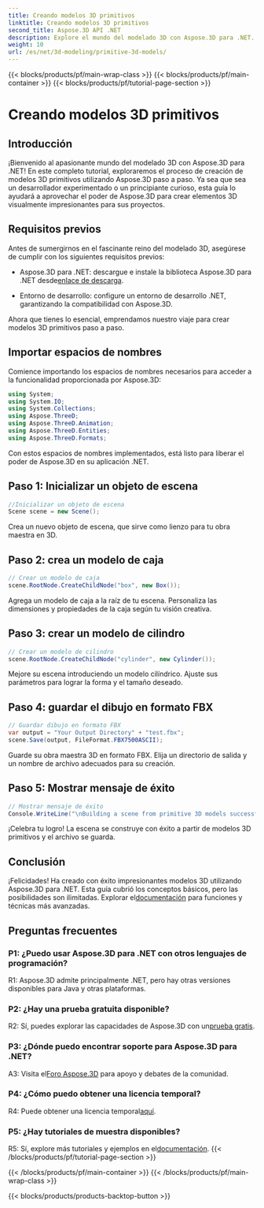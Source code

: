 ```yaml
---
title: Creando modelos 3D primitivos
linktitle: Creando modelos 3D primitivos
second_title: Aspose.3D API .NET
description: Explore el mundo del modelado 3D con Aspose.3D para .NET. Crea impresionantes modelos primitivos sin esfuerzo.
weight: 10
url: /es/net/3d-modeling/primitive-3d-models/
---
```


{{< blocks/products/pf/main-wrap-class >}}
{{< blocks/products/pf/main-container >}}
{{< blocks/products/pf/tutorial-page-section >}}

# Creando modelos 3D primitivos

## Introducción

¡Bienvenido al apasionante mundo del modelado 3D con Aspose.3D para .NET! En este completo tutorial, exploraremos el proceso de creación de modelos 3D primitivos utilizando Aspose.3D paso a paso. Ya sea que sea un desarrollador experimentado o un principiante curioso, esta guía lo ayudará a aprovechar el poder de Aspose.3D para crear elementos 3D visualmente impresionantes para sus proyectos.

## Requisitos previos

Antes de sumergirnos en el fascinante reino del modelado 3D, asegúrese de cumplir con los siguientes requisitos previos:

-  Aspose.3D para .NET: descargue e instale la biblioteca Aspose.3D para .NET desde[enlace de descarga](https://releases.aspose.com/3d/net/).

- Entorno de desarrollo: configure un entorno de desarrollo .NET, garantizando la compatibilidad con Aspose.3D.

Ahora que tienes lo esencial, emprendamos nuestro viaje para crear modelos 3D primitivos paso a paso.

## Importar espacios de nombres

Comience importando los espacios de nombres necesarios para acceder a la funcionalidad proporcionada por Aspose.3D:

```csharp
using System;
using System.IO;
using System.Collections;
using Aspose.ThreeD;
using Aspose.ThreeD.Animation;
using Aspose.ThreeD.Entities;
using Aspose.ThreeD.Formats;
```

Con estos espacios de nombres implementados, está listo para liberar el poder de Aspose.3D en su aplicación .NET.

## Paso 1: Inicializar un objeto de escena

```csharp
//Inicializar un objeto de escena
Scene scene = new Scene();
```

Crea un nuevo objeto de escena, que sirve como lienzo para tu obra maestra en 3D.

## Paso 2: crea un modelo de caja

```csharp
// Crear un modelo de caja
scene.RootNode.CreateChildNode("box", new Box());
```

Agrega un modelo de caja a la raíz de tu escena. Personaliza las dimensiones y propiedades de la caja según tu visión creativa.

## Paso 3: crear un modelo de cilindro

```csharp
// Crear un modelo de cilindro
scene.RootNode.CreateChildNode("cylinder", new Cylinder());
```

Mejore su escena introduciendo un modelo cilíndrico. Ajuste sus parámetros para lograr la forma y el tamaño deseado.

## Paso 4: guardar el dibujo en formato FBX

```csharp
// Guardar dibujo en formato FBX
var output = "Your Output Directory" + "test.fbx";
scene.Save(output, FileFormat.FBX7500ASCII);
```

Guarde su obra maestra 3D en formato FBX. Elija un directorio de salida y un nombre de archivo adecuados para su creación.

## Paso 5: Mostrar mensaje de éxito

```csharp
// Mostrar mensaje de éxito
Console.WriteLine("\nBuilding a scene from primitive 3D models successfully.\nFile saved at " + output);
```

¡Celebra tu logro! La escena se construye con éxito a partir de modelos 3D primitivos y el archivo se guarda.

## Conclusión

 ¡Felicidades! Ha creado con éxito impresionantes modelos 3D utilizando Aspose.3D para .NET. Esta guía cubrió los conceptos básicos, pero las posibilidades son ilimitadas. Explorar el[documentación](https://reference.aspose.com/3d/net/) para funciones y técnicas más avanzadas.

## Preguntas frecuentes

### P1: ¿Puedo usar Aspose.3D para .NET con otros lenguajes de programación?

R1: Aspose.3D admite principalmente .NET, pero hay otras versiones disponibles para Java y otras plataformas.

### P2: ¿Hay una prueba gratuita disponible?

 R2: Sí, puedes explorar las capacidades de Aspose.3D con un[prueba gratis](https://releases.aspose.com/).

### P3: ¿Dónde puedo encontrar soporte para Aspose.3D para .NET?

 A3: Visita el[Foro Aspose.3D](https://forum.aspose.com/c/3d/18) para apoyo y debates de la comunidad.

### P4: ¿Cómo puedo obtener una licencia temporal?

 R4: Puede obtener una licencia temporal[aquí](https://purchase.aspose.com/temporary-license/).

### P5: ¿Hay tutoriales de muestra disponibles?

 R5: Sí, explore más tutoriales y ejemplos en el[documentación](https://reference.aspose.com/3d/net/).
{{< /blocks/products/pf/tutorial-page-section >}}

{{< /blocks/products/pf/main-container >}}
{{< /blocks/products/pf/main-wrap-class >}}

{{< blocks/products/products-backtop-button >}}
